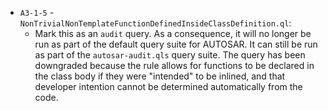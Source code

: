  - `A3-1-5` - `NonTrivialNonTemplateFunctionDefinedInsideClassDefinition.ql`:
   - Mark this as an `audit` query. As a consequence, it will no longer be run as part of the default query suite for AUTOSAR. It can still be run as part of the `autosar-audit.qls` query suite. The query has been downgraded because the rule allows for functions to be declared in the class body if they were "intended" to be inlined, and that developer intention cannot be determined automatically from the code.